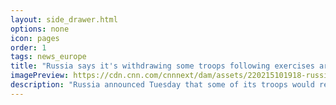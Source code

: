 ```yaml
---
layout: side_drawer.html
options: none
icon: pages
order: 1
tags: news_europe
title: "Russia says it's withdrawing some troops following exercises around Ukraine, but major drills continue"
imagePreview: https://cdn.cnn.com/cnnnext/dam/assets/220215101918-russian-troops-exit-handout-video-synd-2.jpg
description: "Russia announced Tuesday that some of its troops would return to base after completing recent drills, but stressed that other major military exercises would continue."
---
```

